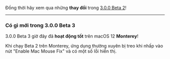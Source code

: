 Đồng thời hãy xem qua những **thay đổi** trong [3.0.0 Beta 2](https://github.com/noah-nuebling/mac-mouse-fix/releases/tag/3.0.0-Beta-2)!

---

### Có gì mới trong 3.0.0 Beta 3

3.0.0 Beta 3 giờ đây đã **hoạt động tốt** trên macOS 12 **Monterey**!

Khi chạy Beta 2 trên Monterey, ứng dụng thường xuyên bị treo khi nhấp vào nút "Enable Mac Mouse Fix" và có một số lỗi hiển thị.